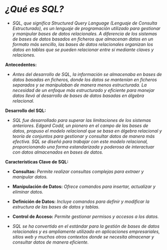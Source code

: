 <!-- Autor: Daniel Benjamin Perez Morales -->
<!-- GitHub: https://github.com/D4nitrix13 -->
<!-- GitLab: https://gitlab.com/D4nitrix13 -->
<!-- Correo electrónico: danielperezdev@proton.me -->

# ***¿Qué es SQL?***

- *SQL, que significa Structured Query Language (Lenguaje de Consulta Estructurado), es un lenguaje de programación utilizado para gestionar y manipular bases de datos relacionales. A diferencia de los sistemas de bases de datos basados en ficheros que almacenan datos en un formato más sencillo, las bases de datos relacionales organizan los datos en tablas que se pueden relacionar entre sí mediante claves y relaciones.*

**Antecedentes:**

- *Antes del desarrollo de SQL, la información se almacenaba en bases de datos basadas en ficheros, donde los datos se mantenían en ficheros separados y se manipulaban de manera menos estructurada. La necesidad de un enfoque más estructurado y eficiente para manejar datos llevó al desarrollo de bases de datos basadas en álgebra relacional.*

**Desarrollo del SQL:**

- *SQL fue desarrollado para superar las limitaciones de los sistemas anteriores. Edgard Codd, un pionero en el campo de las bases de datos, propuso el modelo relacional que se basa en álgebra relacional y teoría de conjuntos para gestionar y consultar datos de manera más efectiva. SQL se diseñó para trabajar con este modelo relacional, proporcionando una forma estandarizada y poderosa de interactuar con datos almacenados en bases de datos.*

**Características Clave de SQL:**

- **Consultas:** *Permite realizar consultas complejas para extraer y manipular datos.*
- **Manipulación de Datos:** *Ofrece comandos para insertar, actualizar y eliminar datos.*
- **Definición de Datos:** *Incluye comandos para definir y modificar la estructura de las bases de datos y tablas.*
- **Control de Acceso:** *Permite gestionar permisos y accesos a los datos.*

- *SQL se ha convertido en el estándar para la gestión de bases de datos relacionales y es ampliamente utilizado en aplicaciones empresariales, sitios web y muchos otros contextos donde se necesita almacenar y consultar datos de manera eficiente.*
